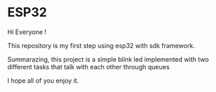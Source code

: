 # ESP32

Hi Everyone !

This repository is my first step using esp32 with sdk framework.

Summarazing, this project is a simple blink led implemented with two different tasks that talk with each other through queues

I hope all of you enjoy it.
